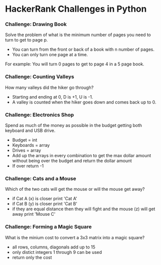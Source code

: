 # HackerRank Challenges in Python

### Challenge: Drawing Book
Solve the problem of what is the minimum number of pages you need to turn to get to page p.
- You can turn from the front or back of a book with n number of pages.
- You can only turn one page at a time.

For example: You will turn 0 pages to get to page 4 in a 5 page book.

### Challenge: Counting Valleys
How many valleys did the hiker go through?
- Starting and ending at 0, D is +1, U is -1.
- A valley is counted when the hiker goes down and comes back up to 0.

### Challenge: Electronics Shop
Spend as much of the money as possible in the budget getting both keyboard and USB drive.
- Budget = int
- Keyboards = array
- Drives = array
- Add up the arrays in every combination to get the max dollar amount without being over the budget and return the dollar amount
- If over return -1

### Challenge: Cats and a Mouse
Which of the two cats will get the mouse or will the mouse get away?
- if Cat A (x) is closer print 'Cat A'
- if Cat B (y) is closer print 'Cat B'
- if they are equal distance then they will fight and the mouse (z) will get away print 'Mouse C'

### Challenge: Forming a Magic Square
What is the minium cost to convert a 3x3 matrix into a magic square?
- all rows, columns, diagonals add up to 15
- only distict integers 1 through 9 can be used
- return only the cost



